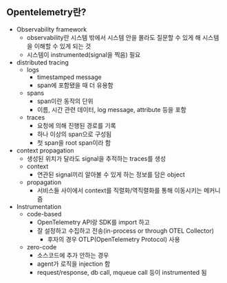 ## Opentelemetry란?
- Observability framework
    - observability란 시스템 밖에서 시스템 안을 몰라도 질문할 수 있게 해 시스템을 이해할 수 있게 되는 것
    - 시스템이 instrumented(signal을 찍음) 필요
- distributed tracing
    - logs
        - timestamped message
        - span에 포함됐을 때 더 유용함
    - spans
        - span이란 동작의 단위
        - 이름, 시간 관련 데이터, log message, attribute 등을 포함
    - traces
        - 요청에 의해 진행된 경로를 기록
        - 하나 이상의 span으로 구성됨
        - 첫 span을 root span이라 함
- context propagation
    - 생성된 위치가 달라도 signal을 추적하는 traces를 생성
    - context
        - 연관된 signal끼리 알아볼 수 있게 하는 정보를 담은 object
    - propagation
        - 서비스들 사이에서 context를 직렬화/역직렬화를 통해 이동시키는 메커니즘
- Instrumentation
    - code-based
        - OpenTelemetry API랑 SDK를 import 하고
        - 잘 설정하고 수집하고 전송(in-process or through OTEL Collector)
            - 후자의 경우 OTLP(OpenTelemetry Protocol) 사용
    - zero-code
        - 소스코드에 추가 안하는 경우
        - agent가 로직을 injection 함
        - request/response, db call, mqueue call 등이 instrumented 됨